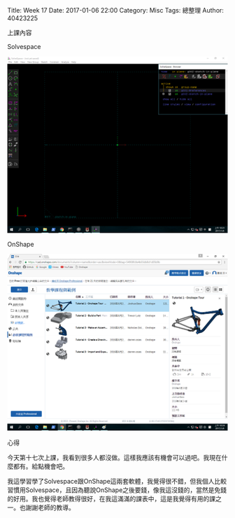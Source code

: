 Title: Week 17
Date: 2017-01-06 22:00
Category: Misc
Tags: 總整理
Author: 40423225

上課內容

<!-- PELICAN_END_SUMMARY -->


<p>Solvespace<p>

<img src="../data/image/W17-1.png" width="800" />

<p>OnShape<p>

<img src="../data/image/W17-2.png" width="800" />



<p>心得<p>

<p>今天第十七次上課，我看到很多人都沒做。這樣我應該有機會可以過吧。我現在什麼都有。給點機會吧。<p>
  <p>我這學習學了Solvespace跟OnShape這兩套軟體，我覺得很不錯，但我個人比較習慣用Solvespace，且因為聽說OnShape之後要錢，像我這沒錢的，當然是免錢的好用。我也覺得老師教得很好，在我這滿滿的課表中，這是我覺得有用的課之一。也謝謝老師的教導。<p>





